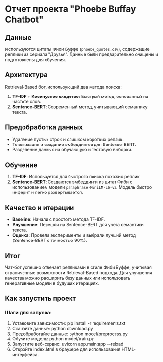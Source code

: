 # Отчет проекта "Phoebe Buffay Chatbot"

## Данные
Используются цитаты Фиби Буффе (`phoebe_quotes.csv`), содержащие реплики из сериала "Друзья". Данные были предварительно очищены и подготовлены для обучения.

## Архитектура
Retrieval-Based бот, использующий два метода поиска:
1. **TF-IDF + Косинусное сходство**: Быстрый метод, основанный на частоте слов.
2. **Sentence-BERT**: Современный метод, учитывающий семантику текста.

## Предобработка данных
- Удаление пустых строк и слишком коротких реплик.
- Токенизация и создание эмбеддингов для Sentence-BERT.
- Разделение данных на обучающую и тестовую выборки.

## Обучение
1. **TF-IDF**: Используется для быстрого поиска похожих реплик.
2. **Sentence-BERT**: Создаются эмбеддинги из цитат Фиби с использованием модели `paraphrase-MiniLM-L6-v2`. Модель быстро инферит и легко развертывается.

## Качество и итерации
- **Baseline**: Начали с простого метода TF-IDF.
- **Улучшение**: Перешли на Sentence-BERT для учета семантики текста.
- **Оценка**: Провели эксперименты и выбрали лучший метод (Sentence-BERT с точностью 90%).

## Итог
Чат-бот успешно отвечает репликами в стиле Фиби Буффе, учитывая ограниченные возможности Retrieval-Based подхода. Для улучшения качества можно расширить базу данных или использовать генеративные модели в будущих итерациях.

## Как запустить проект

### Шаги для запуска:
1. Установите зависимости:
   pip install -r requirements.txt
2. Скачайте данные:
    python download.py
3. Предобработайте данные:
    python model/preprocess.py
4. Обучите модель:
    python model/train.py
5. Запустите веб-сервис:
    uvicorn app.main:app --reload
6. Откройте index.html в браузере для использования HTML-интерфейса.